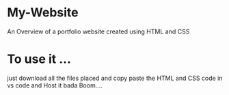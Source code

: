 # My-Website
An Overview of a portfolio website created using HTML and CSS
# To use it ...
just download all the files placed and copy paste the HTML and CSS code in vs code 
and Host it
bada Boom....
